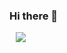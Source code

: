 ### Hi there 👋

<!--
**minseojo/minseojo** is a ✨ _special_ ✨ repository because its `README.md` (this file) appears on your GitHub profile.

Here are some ideas to get you started:

- 🔭 I’m currently working on ...
- 🌱 I’m currently learning ...
- 👯 I’m looking to collaborate on ...
- 🤔 I’m looking for help with ...
- 💬 Ask me about ...
- 📫 How to reach me: ...
- 😄 Pronouns: ...
- ⚡ Fun fact: ...
-->

<a href="https://velog.io/@minseojo">
    <img 
        src="http://img.shields.io/badge/-velog-222222?style=flat&logo=Vector Logo Zone&link=https://velog.io/@minseojo"
        style="height : auto; margin-left : 10px; margin-right : 10px;"/>
</a>
